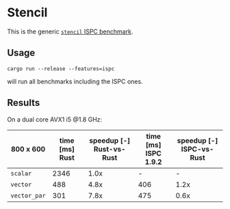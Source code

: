 # Stencil

This is the generic [`stencil` ISPC benchmark][ispc]. 

## Usage

```
cargo run --release --features=ispc
```

will run all benchmarks including the ISPC ones. 


## Results

On a dual core AVX1 i5 @1.8 GHz:

| 800 x 600    | time [ms] <br> Rust | speedup [-] <br> Rust-vs-Rust | time [ms] <br> ISPC 1.9.2 | speedup [-] <br> ISPC-vs-Rust |
|--------------|---------------------|-------------------------------|---------------------------|-------------------------------|
| `scalar`     |                2346 |                          1.0x |                         - |                             - |
| `vector`     |                 488 |                          4.8x |                       406 |                          1.2x |
| `vector_par` |                 301 |                          7.8x |                       475 |                          0.6x |

[ispc]: https://github.com/ispc/ispc/tree/master/examples/stencil
